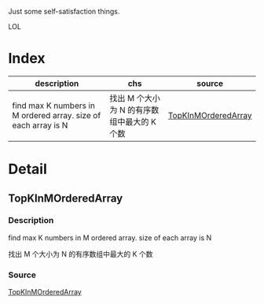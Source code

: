 Just some self-satisfaction things.

LOL

# Index

|description|chs|source|
|---|---|---|
|find max K numbers in M ordered array. size of each array is N|找出 M 个大小为 N 的有序数组中最大的 K 个数|[TopKInMOrderedArray](#TopKInMOrderedArray)|

# Detail

## TopKInMOrderedArray

### Description

find max K numbers in M ordered array. size of each array is N

找出 M 个大小为 N 的有序数组中最大的 K 个数

### Source

[TopKInMOrderedArray](src/main/java/xzy/arkmusn/algorithm/TopKInMOrderedArray.java)

